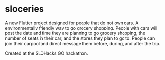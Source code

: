 # sloceries

A new Flutter project designed for people that do not own cars. A environmentally friendly way to go grocery shopping. People with cars will post the date and time they are planning to go grocery shopping, the number of seats in their car, and the stores they plan to go to. People can join their carpool and direct message them before, during, and after the trip. 

Created at the SLOHacks GO hackathon. 
